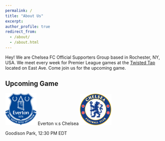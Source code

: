 ```yaml
---
permalink: /
title: "About Us"
excerpt: 
author_profile: true
redirect_from: 
  - /about/
  - /about.html
---
```


Hey! We are Chelsea FC Official Supporters Group based in Rochester, NY, USA. We meet every week for Premier League games at the [Twisted Tap](https://www.twistedtaproc.com) located on East Ave. Come join us for the upcoming game.

## Upcoming Game
<img src="../images/club_logos/everton.svg" alt="everton_logo" width="100"/> Everton v.s Chelsea <img src="../images/club_logos/chelsea.svg" alt="chelsea_logo" width="100"/>

Goodison Park, 12:30 PM EDT
